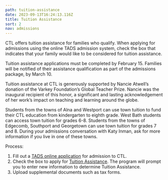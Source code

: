 ```yaml
---
path: tuition-assistance
date: 2023-09-13T16:24:13.116Z
title: Tuition Assistance
sort: 2
nav: admissions
---
```

CTL offers tuition assistance for families who qualify. When applying for admissions using the online TADS admission system, check the box that indicates that your family would like to be considered for tuition assistance.

Tuition assistance applications must be completed by February 15. Families will be notified of their assistance qualification as part of the admissions package, by March 10.

Tuition assistance at CTL is generously supported by Nancie Atwell’s donation of the Varkey Foundation’s Global Teacher Prize. Nancie was the inaugural recipient of this honor, a significant and lasting acknowledgement of her work’s impact on teaching and learning around the globe.

Students from the towns of Alna and Westport can use town tuition to fund their CTL education from kindergarten to eighth grade. West Bath students can access town tuition for grades 6-8. Students from the towns of Edgecomb, Southport and Georgetown can use town tuition for grades 7 and 8. During your admissions conversation with Katy Inman, ask for more information if you live in one of these towns.

Process:

1. Fill out a [TADS online application](https://mytads.com/a/ctl) for admission to CTL.
2. Check the box to apply for [Tuition Assistance](https://sssandtadsfa.my.site.com/familyportal/FamilyLogin?startURL=%2Ffamilyportal%3Futm_medium%3Demail%26_hsmi%3D265043643%26_hsenc%3Dp2ANqtz-9yWZTmbFppt8-HwexP14xE7vTRqYXS91W6lf9EgjsjXYLavUW_2QMu69Xq-PTXwVlR7tugUCIqIf6GSLb_OXAgHV72pg%26utm_content%3D264920632%26utm_source%3Dhs_email). The program will prompt you to enter new information to determine Tuition Assistance.
3. Upload supplemental documents such as tax forms.